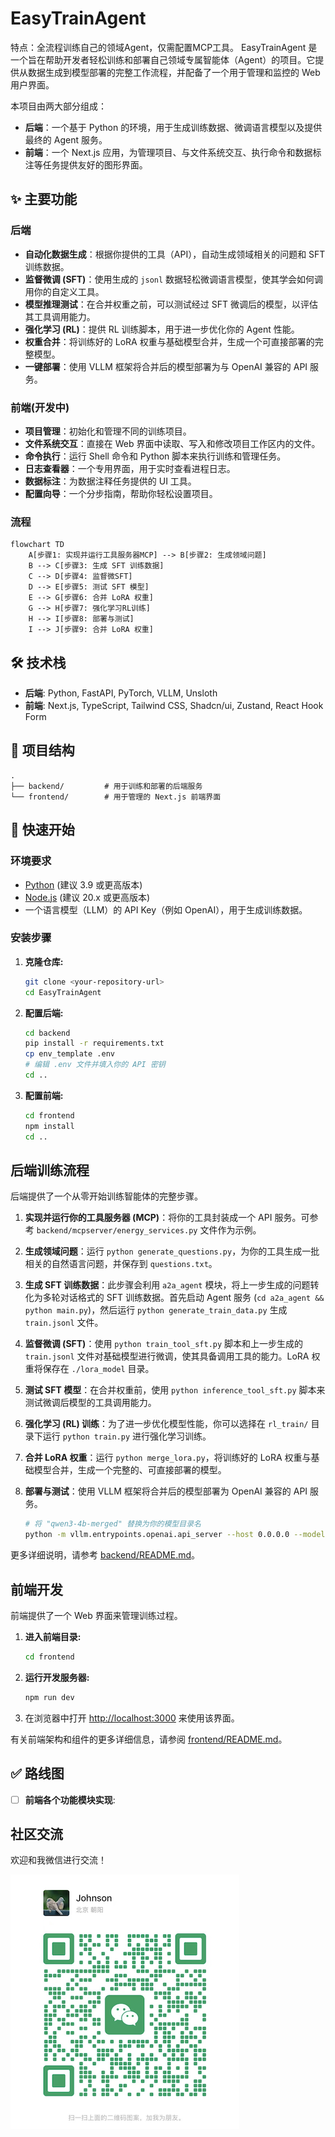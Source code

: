 # EasyTrainAgent
特点：全流程训练自己的领域Agent，仅需配置MCP工具。
EasyTrainAgent 是一个旨在帮助开发者轻松训练和部署自己领域专属智能体（Agent）的项目。它提供从数据生成到模型部署的完整工作流程，并配备了一个用于管理和监控的 Web 用户界面。

本项目由两大部分组成：
- **后端**：一个基于 Python 的环境，用于生成训练数据、微调语言模型以及提供最终的 Agent 服务。
- **前端**：一个 Next.js 应用，为管理项目、与文件系统交互、执行命令和数据标注等任务提供友好的图形界面。

## ✨ 主要功能

### 后端
- **自动化数据生成**：根据你提供的工具（API），自动生成领域相关的问题和 SFT 训练数据。
- **监督微调 (SFT)**：使用生成的 `jsonl` 数据轻松微调语言模型，使其学会如何调用你的自定义工具。
- **模型推理测试**：在合并权重之前，可以测试经过 SFT 微调后的模型，以评估其工具调用能力。
- **强化学习 (RL)**：提供 RL 训练脚本，用于进一步优化你的 Agent 性能。
- **权重合并**：将训练好的 LoRA 权重与基础模型合并，生成一个可直接部署的完整模型。
- **一键部署**：使用 VLLM 框架将合并后的模型部署为与 OpenAI 兼容的 API 服务。

### 前端(开发中)
- **项目管理**：初始化和管理不同的训练项目。
- **文件系统交互**：直接在 Web 界面中读取、写入和修改项目工作区内的文件。
- **命令执行**：运行 Shell 命令和 Python 脚本来执行训练和管理任务。
- **日志查看器**：一个专用界面，用于实时查看进程日志。
- **数据标注**：为数据注释任务提供的 UI 工具。
- **配置向导**：一个分步指南，帮助你轻松设置项目。

### 流程
```mermaid
flowchart TD
    A[步骤1: 实现并运行工具服务器MCP] --> B[步骤2: 生成领域问题]
    B --> C[步骤3: 生成 SFT 训练数据]
    C --> D[步骤4: 监督微SFT]
    D --> E[步骤5: 测试 SFT 模型]
    E --> G[步骤6: 合并 LoRA 权重]
    G --> H[步骤7: 强化学习RL训练]
    H --> I[步骤8: 部署与测试]
    I --> J[步骤9: 合并 LoRA 权重]
```

## 🛠️ 技术栈

- **后端**: Python, FastAPI, PyTorch, VLLM, Unsloth
- **前端**: Next.js, TypeScript, Tailwind CSS, Shadcn/ui, Zustand, React Hook Form

## 📂 项目结构

```
.
├── backend/         # 用于训练和部署的后端服务
└── frontend/        # 用于管理的 Next.js 前端界面
```

## 🚀 快速开始

### 环境要求

- [Python](https://www.python.org/) (建议 3.9 或更高版本)
- [Node.js](https://nodejs.org/) (建议 20.x 或更高版本)
- 一个语言模型（LLM）的 API Key（例如 OpenAI），用于生成训练数据。

### 安装步骤

1.  **克隆仓库:**
    ```bash
    git clone <your-repository-url>
    cd EasyTrainAgent
    ```

2.  **配置后端:**
    ```bash
    cd backend
    pip install -r requirements.txt
    cp env_template .env
    # 编辑 .env 文件并填入你的 API 密钥
    cd ..
    ```

3.  **配置前端:**
    ```bash
    cd frontend
    npm install
    cd ..
    ```

##  后端训练流程

后端提供了一个从零开始训练智能体的完整步骤。

1.  **实现并运行你的工具服务器 (MCP)**：将你的工具封装成一个 API 服务。可参考 `backend/mcpserver/energy_services.py` 文件作为示例。

2.  **生成领域问题**：运行 `python generate_questions.py`，为你的工具生成一批相关的自然语言问题，并保存到 `questions.txt`。

3.  **生成 SFT 训练数据**：此步骤会利用 `a2a_agent` 模块，将上一步生成的问题转化为多轮对话格式的 SFT 训练数据。首先启动 Agent 服务 (`cd a2a_agent && python main.py`)，然后运行 `python generate_train_data.py` 生成 `train.jsonl` 文件。

4.  **监督微调 (SFT)**：使用 `python train_tool_sft.py` 脚本和上一步生成的 `train.jsonl` 文件对基础模型进行微调，使其具备调用工具的能力。LoRA 权重将保存在 `./lora_model` 目录。

5.  **测试 SFT 模型**：在合并权重前，使用 `python inference_tool_sft.py` 脚本来测试微调后模型的工具调用能力。

6.  **强化学习 (RL) 训练**：为了进一步优化模型性能，你可以选择在 `rl_train/` 目录下运行 `python train.py` 进行强化学习训练。

7.  **合并 LoRA 权重**：运行 `python merge_lora.py`，将训练好的 LoRA 权重与基础模型合并，生成一个完整的、可直接部署的模型。

8.  **部署与测试**：使用 VLLM 框架将合并后的模型部署为 OpenAI 兼容的 API 服务。
    ```bash
    # 将 "qwen3-4b-merged" 替换为你的模型目录名
    python -m vllm.entrypoints.openai.api_server --host 0.0.0.0 --model qwen3-4b-merged
    ```

更多详细说明，请参考 [backend/README.md](backend/README.md)。

## 前端开发

前端提供了一个 Web 界面来管理训练过程。

1.  **进入前端目录:**
    ```bash
    cd frontend
    ```

2.  **运行开发服务器:**
    ```bash
    npm run dev
    ```

3.  在浏览器中打开 [http://localhost:3000](http://localhost:3000) 来使用该界面。

有关前端架构和组件的更多详细信息，请参阅 [frontend/README.md](frontend/README.md)。

## ✅ 路线图

- [ ] **前端各个功能模块实现**: 

## 社区交流

欢迎和我微信进行交流！

![weichat.png](docs%2Fweichat.png)

